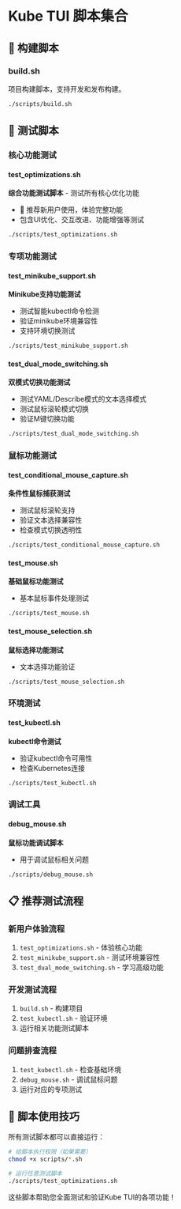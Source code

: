 # Kube TUI 脚本集合

## 🔧 构建脚本

### build.sh
项目构建脚本，支持开发和发布构建。

```bash
./scripts/build.sh
```

## 🧪 测试脚本

### 核心功能测试

#### test_optimizations.sh
**综合功能测试脚本** - 测试所有核心优化功能
- 🎯 推荐新用户使用，体验完整功能
- 包含UI优化、交互改进、功能增强等测试

```bash
./scripts/test_optimizations.sh
```

### 专项功能测试

#### test_minikube_support.sh
**Minikube支持功能测试**
- 测试智能kubectl命令检测
- 验证minikube环境兼容性
- 支持环境切换测试

```bash
./scripts/test_minikube_support.sh
```

#### test_dual_mode_switching.sh
**双模式切换功能测试**
- 测试YAML/Describe模式的文本选择模式
- 测试鼠标滚轮模式切换
- 验证M键切换功能

```bash
./scripts/test_dual_mode_switching.sh
```

### 鼠标功能测试

#### test_conditional_mouse_capture.sh
**条件性鼠标捕获测试**
- 测试鼠标滚轮支持
- 验证文本选择兼容性
- 检查模式切换透明性

```bash
./scripts/test_conditional_mouse_capture.sh
```

#### test_mouse.sh
**基础鼠标功能测试**
- 基本鼠标事件处理测试

```bash
./scripts/test_mouse.sh
```

#### test_mouse_selection.sh
**鼠标选择功能测试**
- 文本选择功能验证

```bash
./scripts/test_mouse_selection.sh
```

### 环境测试

#### test_kubectl.sh
**kubectl命令测试**
- 验证kubectl命令可用性
- 检查Kubernetes连接

```bash
./scripts/test_kubectl.sh
```

### 调试工具

#### debug_mouse.sh
**鼠标功能调试脚本**
- 用于调试鼠标相关问题

```bash
./scripts/debug_mouse.sh
```

## 📋 推荐测试流程

### 新用户体验流程
1. `test_optimizations.sh` - 体验核心功能
2. `test_minikube_support.sh` - 测试环境兼容性
3. `test_dual_mode_switching.sh` - 学习高级功能

### 开发测试流程
1. `build.sh` - 构建项目
2. `test_kubectl.sh` - 验证环境
3. 运行相关功能测试脚本

### 问题排查流程
1. `test_kubectl.sh` - 检查基础环境
2. `debug_mouse.sh` - 调试鼠标问题
3. 运行对应的专项测试

## 🎯 脚本使用技巧

所有测试脚本都可以直接运行：
```bash
# 给脚本执行权限（如果需要）
chmod +x scripts/*.sh

# 运行任意测试脚本
./scripts/test_optimizations.sh
```

这些脚本帮助您全面测试和验证Kube TUI的各项功能！